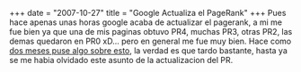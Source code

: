 +++
date = "2007-10-27"
title = "Google Actualiza el PageRank"
+++
Pues hace apenas unas horas google acaba de actualizar el pagerank, a mi me fue bien ya que una de mis paginas obtuvo PR4, muchas PR3, otras PR2, las demas quedaron en PR0 xD... pero en general me fue muy bien. Hace como [dos meses puse algo sobre esto](http://diegomichel.org/2007/08/10/se-ha-actualizado-el-pagerank/), la verdad es que tardo bastante, hasta ya se me habia olvidado este asunto de la actualizacion del PR.


